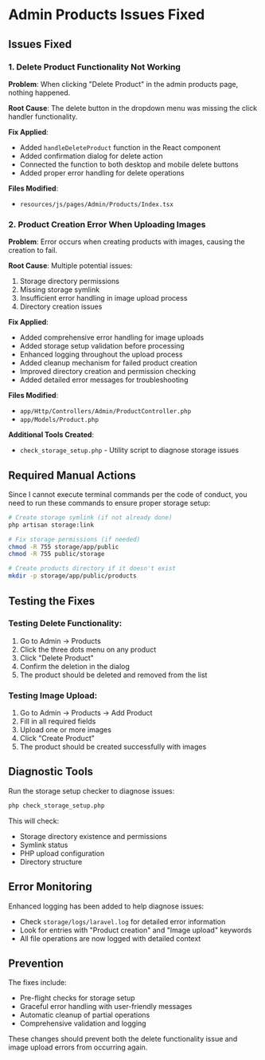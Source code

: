 # Admin Products Issues Fixed

## Issues Fixed

### 1. Delete Product Functionality Not Working

**Problem**: When clicking "Delete Product" in the admin products page, nothing happened.

**Root Cause**: The delete button in the dropdown menu was missing the click handler functionality.

**Fix Applied**: 
- Added `handleDeleteProduct` function in the React component
- Added confirmation dialog for delete action
- Connected the function to both desktop and mobile delete buttons
- Added proper error handling for delete operations

**Files Modified**:
- `resources/js/pages/Admin/Products/Index.tsx`

### 2. Product Creation Error When Uploading Images

**Problem**: Error occurs when creating products with images, causing the creation to fail.

**Root Cause**: Multiple potential issues:
1. Storage directory permissions
2. Missing storage symlink 
3. Insufficient error handling in image upload process
4. Directory creation issues

**Fix Applied**:
- Added comprehensive error handling for image uploads
- Added storage setup validation before processing
- Enhanced logging throughout the upload process
- Added cleanup mechanism for failed product creation
- Improved directory creation and permission checking
- Added detailed error messages for troubleshooting

**Files Modified**:
- `app/Http/Controllers/Admin/ProductController.php`
- `app/Models/Product.php`

**Additional Tools Created**:
- `check_storage_setup.php` - Utility script to diagnose storage issues

## Required Manual Actions

Since I cannot execute terminal commands per the code of conduct, you need to run these commands to ensure proper storage setup:

```bash
# Create storage symlink (if not already done)
php artisan storage:link

# Fix storage permissions (if needed)
chmod -R 755 storage/app/public
chmod -R 755 public/storage

# Create products directory if it doesn't exist
mkdir -p storage/app/public/products
```

## Testing the Fixes

### Testing Delete Functionality:
1. Go to Admin → Products
2. Click the three dots menu on any product
3. Click "Delete Product"
4. Confirm the deletion in the dialog
5. The product should be deleted and removed from the list

### Testing Image Upload:
1. Go to Admin → Products → Add Product
2. Fill in all required fields
3. Upload one or more images
4. Click "Create Product"
5. The product should be created successfully with images

## Diagnostic Tools

Run the storage setup checker to diagnose issues:
```bash
php check_storage_setup.php
```

This will check:
- Storage directory existence and permissions
- Symlink status
- PHP upload configuration
- Directory structure

## Error Monitoring

Enhanced logging has been added to help diagnose issues:
- Check `storage/logs/laravel.log` for detailed error information
- Look for entries with "Product creation" and "Image upload" keywords
- All file operations are now logged with detailed context

## Prevention

The fixes include:
- Pre-flight checks for storage setup
- Graceful error handling with user-friendly messages
- Automatic cleanup of partial operations
- Comprehensive validation and logging

These changes should prevent both the delete functionality issue and image upload errors from occurring again.
